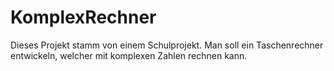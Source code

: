 # KomplexRechner

Dieses Projekt stamm von einem Schulprojekt. Man soll ein Taschenrechner entwickeln, welcher mit komplexen Zahlen rechnen kann.

